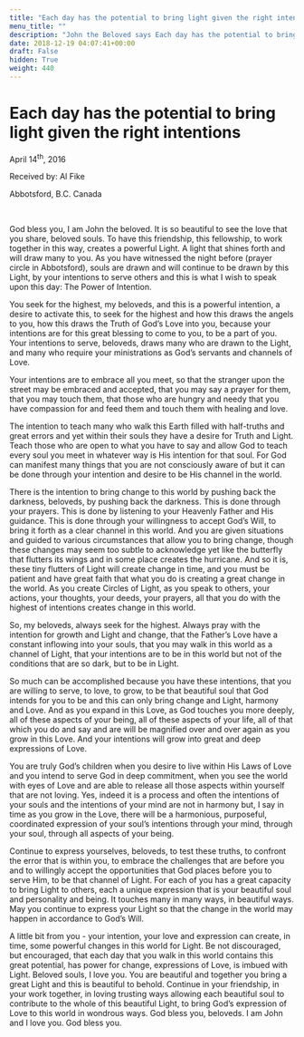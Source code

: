 ```yaml
---
title: "Each day has the potential to bring light given the right intentions"
menu_title: ""
description: "John the Beloved says Each day has the potential to bring light given the right intentions"
date: 2018-12-19 04:07:41+00:00
draft: False
hidden: True
weight: 440
---
```

# Each day has the potential to bring light given the right intentions

April 14<sup>th</sup>, 2016

Received by: Al Fike

Abbotsford, B.C. Canada

 

God bless you, I am John the beloved. It is so beautiful to see the love that you share, beloved souls. To have this friendship, this fellowship, to work together in this way, creates a powerful Light. A light that shines forth and will draw many to you. As you have witnessed the night before (prayer circle in Abbotsford), souls are drawn and will continue to be drawn by this Light, by your intentions to serve others and this is what I wish to speak upon this day: The Power of Intention.

You seek for the highest, my beloveds, and this is a powerful intention, a desire to activate this, to seek for the highest and how this draws the angels to you, how this draws the Truth of God’s Love into you, because your intentions are for this great blessing to come to you, to be a part of you. Your intentions to serve, beloveds,  draws many who are drawn to the Light, and many who require your ministrations as God’s servants and channels of Love.

Your intentions are to embrace all you meet, so that the stranger upon the street may be embraced and accepted, that you may say a prayer for them, that you may touch them, that those who are hungry and needy that you have compassion for and feed them and touch them with healing and love. 

The intention to teach many  who  walk this Earth filled with half-truths and great errors and yet within their souls they have a desire for Truth and Light. Teach those who are open to what you have to say and allow God to teach every soul you meet in whatever way is His intention for that soul. For God can manifest many things that you are not consciously aware of but it can be done through your intention and desire to be His channel in the world. 

There is the intention to bring change to this world by pushing back the darkness, beloveds, by pushing back the darkness. This is done through your prayers. This is done by listening to your Heavenly Father and His guidance. This is done through your willingness to accept God’s Will, to bring it forth as a clear channel in this world. And you are given situations and guided to various circumstances that allow you to bring change, though these changes may seem too subtle to acknowledge yet like the butterfly that flutters its wings and in some place creates the hurricane. And so it is, these tiny flutters of Light will create change in time, and you must be patient and have great faith that what you do is creating a great change in the world. As you create Circles of Light, as you speak to others, your actions, your thoughts, your deeds, your prayers, all that you do with the highest of intentions creates change in this world. 

So, my beloveds, always seek for the highest. Always pray with the intention for growth and Light and change, that the Father’s Love have a constant inflowing into your souls, that you may walk in this world as a channel of Light, that your intentions are to be in this world but not of the conditions that are so dark, but to be in Light.

So much can be accomplished because you have these intentions, that you are willing to serve, to love, to grow, to be that beautiful soul that God intends for you to be and this can only bring change and Light, harmony and Love. And as you expand in this Love, as God touches you more deeply, all of these aspects of your being, all of these aspects of your life, all of that which you do and say and are will be magnified over and over again as you grow in this Love. And your intentions will grow into great and deep expressions of Love. 

You are truly God’s children when you desire to live within His Laws of Love and you intend to serve God in deep commitment, when you see the world with eyes of Love and are able to release all those aspects within yourself that are not loving. Yes, indeed it is a process and often the intentions of your souls and the intentions of your mind are not in harmony but, I say in time as you grow in the Love, there will be a harmonious, purposeful, coordinated expression of your soul’s intentions through your mind, through your soul, through all aspects of your being.

Continue to express yourselves, beloveds, to test these truths, to confront the error that is within you, to embrace the challenges that are before you and to willingly accept the opportunities that God places before you to serve Him, to be that channel of Light. For each of you has a great capacity to bring Light to others, each a unique expression that is your beautiful soul and personality and being. It touches many in many ways, in beautiful ways. May you continue to express your Light so that the change in the world may happen in accordance to God’s Will. 

A little bit from you - your intention, your love and expression can create, in time, some powerful changes in this world for Light. Be not discouraged, but encouraged, that each day that you walk in this world contains this great potential, has power for change, expressions of Love, is imbued with Light.
Beloved souls, I love you. You are beautiful and together you bring a great Light and this is beautiful to behold. Continue in your friendship, in your work together, in loving trusting ways allowing each beautiful soul to contribute to the whole of this beautiful Light, to bring God’s expression of Love to this world in wondrous ways. God bless you, beloveds. I am John and I love you. God bless you.